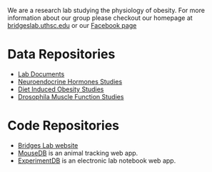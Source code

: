 We are a research lab studying the physiology of obesity.  For more information about our group please checkout our homepage at [bridgeslab.uthsc.edu](http://bridgeslab.uthsc.edu) or our [Facebook page](http://facebook.com/BridgesLab)

# Data Repositories

* [Lab Documents](https://github.com/BridgesLab/Lab-Documents)
* [Neuroendocrine Hormones Studies](http://bridgeslab.github.io/CushingAcromegalyStudy)
* [Diet Induced Obesity Studies](https://github.com/BridgesLab/PredictorsDietInducedObesity)
* [Drosophila Muscle Function Studies](http://bridgeslab.github.io/DrosophilaMuscleFunction)

# Code Repositories

* [Bridges Lab website](https://github.com/BridgesLab/Lab-Website)
* [MouseDB](https://github.com/BridgesLab/mousedb) is an animal tracking web app.
* [ExperimentDB](https://github.com/BridgesLab/ExperimentDB) is an electronic lab notebook web app.
